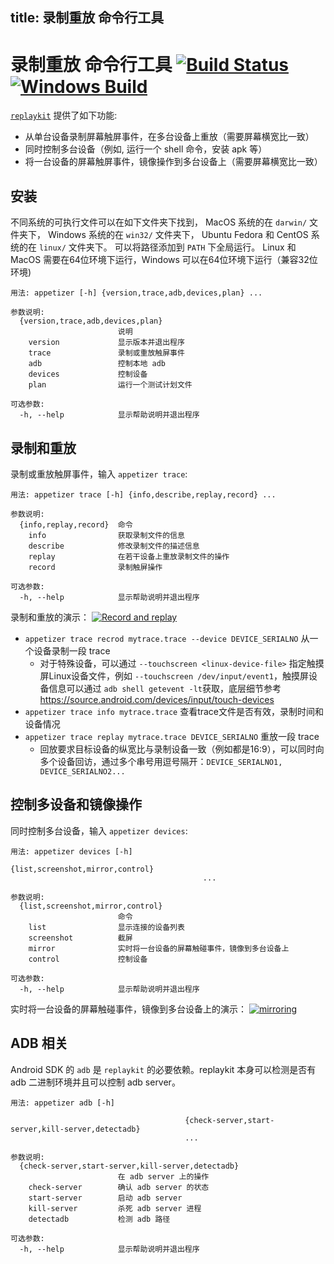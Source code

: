 title: 录制重放 命令行工具
---
# 录制重放 命令行工具 [![Build Status](https://travis-ci.org/appetizerio/replaykit.svg?branch=master)](https://travis-ci.org/appetizerio/replaykit) [![Windows Build](https://ci.appveyor.com/api/projects/status/github/appetizerio/replaykit)](https://ci.appveyor.com/project/mingyuan-xia/replaykit)

[`replaykit`](https://github.com/appetizerio/replaykit) 提供了如下功能:
* 从单台设备录制屏幕触屏事件，在多台设备上重放（需要屏幕横宽比一致）
* 同时控制多台设备（例如, 运行一个 shell 命令，安装 apk 等）
* 将一台设备的屏幕触屏事件，镜像操作到多台设备上（需要屏幕横宽比一致）

## 安装
不同系统的可执行文件可以在如下文件夹下找到， MacOS 系统的在 `darwin/` 文件夹下， Windows 系统的在 `win32/` 文件夹下， Ubuntu Fedora 和 CentOS 系统的在 `linux/` 文件夹下。 可以将路径添加到 `PATH` 下全局运行。 Linux 和 MacOS 需要在64位环境下运行，Windows 可以在64位环境下运行（兼容32位环境)

```
用法: appetizer [-h] {version,trace,adb,devices,plan} ...

参数说明:
  {version,trace,adb,devices,plan}
                        说明
    version             显示版本并退出程序
    trace               录制或重放触屏事件
    adb                 控制本地 adb
    devices             控制设备
    plan                运行一个测试计划文件

可选参数:
  -h, --help            显示帮助说明并退出程序

```

## 录制和重放
录制或重放触屏事件，输入 `appetizer trace`:
```
用法: appetizer trace [-h] {info,describe,replay,record} ...

参数说明:
  {info,replay,record}  命令
    info                获取录制文件的信息
    describe            修改录制文件的描述信息
    replay              在若干设备上重放录制文件的操作
    record              录制触屏操作

可选参数:
  -h, --help            显示帮助说明并退出程序
```

录制和重放的演示：
[![Record and replay](https://i.vimeocdn.com/video/583660790_640.jpg)](http://www.bilibili.com/video/av6725203/index_2.html)

* `appetizer trace recrod mytrace.trace --device DEVICE_SERIALNO` 从一个设备录制一段 trace
  * 对于特殊设备，可以通过 `--touchscreen <linux-device-file>` 指定触摸屏Linux设备文件，例如 `--touchscreen /dev/input/event1`，触摸屏设备信息可以通过 `adb shell getevent -lt`获取，底层细节参考 https://source.android.com/devices/input/touch-devices
* `appetizer trace info mytrace.trace` 查看trace文件是否有效，录制时间和设备情况
* `appetizer trace replay mytrace.trace DEVICE_SERIALNO` 重放一段 trace
  * 回放要求目标设备的纵宽比与录制设备一致（例如都是16:9），可以同时向多个设备回访，通过多个串号用逗号隔开：`DEVICE_SERIALNO1, DEVICE_SERIALNO2...`

## 控制多设备和镜像操作
同时控制多台设备，输入 `appetizer devices`:
```
用法: appetizer devices [-h]
                                           {list,screenshot,mirror,control}
                                           ...

参数说明:
  {list,screenshot,mirror,control}
                        命令
    list                显示连接的设备列表
    screenshot          截屏
    mirror              实时将一台设备的屏幕触碰事件，镜像到多台设备上
    control             控制设备

可选参数:
  -h, --help            显示帮助说明并退出程序
```

实时将一台设备的屏幕触碰事件，镜像到多台设备上的演示：
[![mirroring](https://i.vimeocdn.com/video/585120374_640.jpg)](http://www.bilibili.com/video/av6725203/index_3.html)

## ADB 相关
Android SDK 的 `adb` 是 `replaykit` 的必要依赖。replaykit 本身可以检测是否有 adb 二进制环境并且可以控制 adb server。
```
用法: appetizer adb [-h]
                                       
                                       {check-server,start-server,kill-server,detectadb}
                                       ...

参数说明:
  {check-server,start-server,kill-server,detectadb}
                        在 adb server 上的操作
    check-server        确认 adb server 的状态
    start-server        启动 adb server
    kill-server         杀死 adb server 进程
    detectadb           检测 adb 路径

可选参数:
  -h, --help            显示帮助说明并退出程序
```